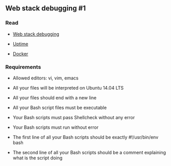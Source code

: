 ## Web stack debugging #1



### Read



- [Web stack debugging](https://www.linux.com/blog/first-5-commands-when-i-connect-linux-server)

- [Uptime](http://whatis.techtarget.com/definition/uptime-and-downtime)

- [Docker](http://www.zdnet.com/article/what-is-docker-and-why-is-it-so-darn-popular/)



### Requirements



- Allowed editors: vi, vim, emacs

- All your files will be interpreted on Ubuntu 14.04 LTS

- All your files should end with a new line

- All your Bash script files must be executable

- Your Bash scripts must pass Shellcheck without any error

- Your Bash scripts must run without error

- The first line of all your Bash scripts should be exactly #!/usr/bin/env bash

- The second line of all your Bash scripts should be a comment explaining what is the script doing